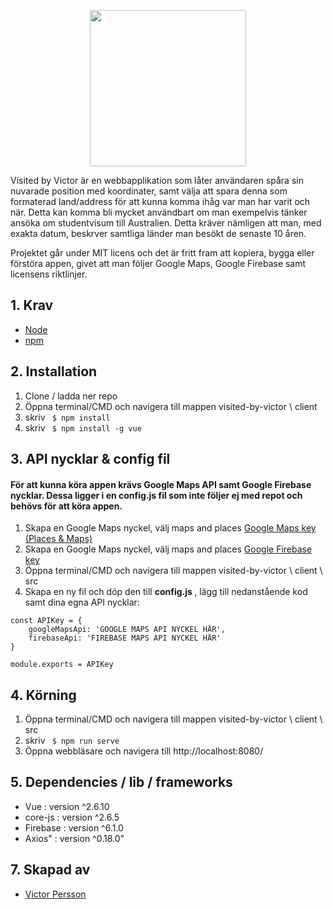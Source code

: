 <p align="center">
  <img src="https://i.imgur.com/Kf5P2ae.png" width="250"><br>
</p>

Visited by Victor är en webbapplikation som låter användaren spåra sin nuvarade position med koordinater, samt välja att spara denna som formaterad land/address för att kunna komma ihåg var man har varit och när. Detta kan komma bli mycket användbart om man exempelvis tänker ansöka om studentvisum till Australien. Detta kräver nämligen att man, med exakta datum, beskrver samtliga länder man besökt de senaste 10 åren. 

Projektet går under MIT licens och det är fritt fram att kopiera, bygga eller förstöra appen, givet att man följer Google Maps, Google Firebase samt licensens riktlinjer. 

## 1. Krav
<ul>
  <li> <a href="https://nodejs.org/en/download/">Node</a></li>
  <li> <a href="https://www.npmjs.com/get-npm">npm</a></li>
</ul>
  
  
## 2. Installation
<ol>
  <li> Clone / ladda ner repo </li> 
  <li> Öppna terminal/CMD och navigera till mappen visited-by-victor \ client
  <li> skriv <code> $ npm install </code> </li>
  <li> skriv <code> $ npm install -g vue </code> </li>
</ol>

## 3. API nycklar & config fil
#### För att kunna köra appen krävs Google Maps API samt Google Firebase nycklar. Dessa ligger i en config.js fil som inte följer ej med repot och behövs för att köra appen. 
<ol>
  <li> Skapa en Google Maps nyckel, välj maps and places <a href="https://cloud.google.com/maps-platform/?__utma=102347093.92387519.1558278983.1559032155.1559032155.1&__utmb=102347093.0.10.1559032155&__utmc=102347093&__utmx=-&__utmz=102347093.1559032155.1.1.utmcsr=google|utmccn=(organic)|utmcmd=organic|utmctr=(not%20provided)&__utmv=-&__utmk=129617036&_ga=2.78148369.463654512.1559032149-92387519.1558278983#get-started">Google Maps key (Places & Maps)</a></li>
<li> Skapa en Google Maps nyckel, välj maps and places <a href="https://console.firebase.google.com/u/0/">Google Firebase key</a></li>
  <li> Öppna terminal/CMD och navigera till mappen visited-by-victor \ client \ src </li>
  <li> Skapa en ny fil och döp den till <strong> config.js </strong>, lägg till nedanstående kod samt dina egna API nycklar: </li>
</ol>

```
const APIKey = {
    googleMapsApi: 'GOOGLE MAPS API NYCKEL HÄR',
    firebaseApi: 'FIREBASE MAPS API NYCKEL HÄR'
}

module.exports = APIKey
```

## 4. Körning
<ol>
  <li> Öppna terminal/CMD och navigera till mappen visited-by-victor \ client \ src </li>
  <li> skriv <code> $ npm run serve </code> </li>
  <li> Öppna webbläsare och navigera till http://localhost:8080/ </li>
</ol>

## 5. Dependencies / lib / frameworks
<ul>
  <li> Vue : version ^2.6.10 </li>
  <li> core-js : version ^2.6.5 </li>
  <li> Firebase : version ^6.1.0</li>
  <li> Axios" : version ^0.18.0"</li>
</ul>

## 7. Skapad av

<ul>
  <li> <a href="https://github.com/VictorPersson ">Victor Persson </a></li>
</ul>
